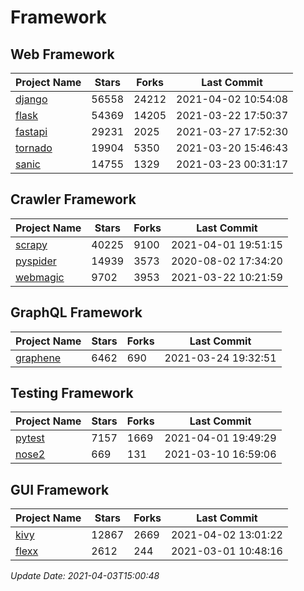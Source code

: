 # Framework

## Web Framework
| Project Name | Stars | Forks | Last Commit |
| ------------ | ----- | ----- | ----------- |
| [django](https://github.com/django/django) | 56558 | 24212 | 2021-04-02 10:54:08 |
| [flask](https://github.com/pallets/flask) | 54369 | 14205 | 2021-03-22 17:50:37 |
| [fastapi](https://github.com/tiangolo/fastapi) | 29231 | 2025 | 2021-03-27 17:52:30 |
| [tornado](https://github.com/tornadoweb/tornado) | 19904 | 5350 | 2021-03-20 15:46:43 |
| [sanic](https://github.com/sanic-org/sanic) | 14755 | 1329 | 2021-03-23 00:31:17 |

## Crawler Framework
| Project Name | Stars | Forks | Last Commit |
| ------------ | ----- | ----- | ----------- |
| [scrapy](https://github.com/scrapy/scrapy) | 40225 | 9100 | 2021-04-01 19:51:15 |
| [pyspider](https://github.com/binux/pyspider) | 14939 | 3573 | 2020-08-02 17:34:20 |
| [webmagic](https://github.com/code4craft/webmagic) | 9702 | 3953 | 2021-03-22 10:21:59 |

## GraphQL Framework
| Project Name | Stars | Forks | Last Commit |
| ------------ | ----- | ----- | ----------- |
| [graphene](https://github.com/graphql-python/graphene) | 6462 | 690 | 2021-03-24 19:32:51 |

## Testing Framework
| Project Name | Stars | Forks | Last Commit |
| ------------ | ----- | ----- | ----------- |
| [pytest](https://github.com/pytest-dev/pytest) | 7157 | 1669 | 2021-04-01 19:49:29 |
| [nose2](https://github.com/nose-devs/nose2) | 669 | 131 | 2021-03-10 16:59:06 |

## GUI Framework
| Project Name | Stars | Forks | Last Commit |
| ------------ | ----- | ----- | ----------- |
| [kivy](https://github.com/kivy/kivy) | 12867 | 2669 | 2021-04-02 13:01:22 |
| [flexx](https://github.com/flexxui/flexx) | 2612 | 244 | 2021-03-01 10:48:16 |

*Update Date: 2021-04-03T15:00:48*